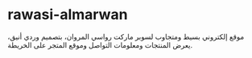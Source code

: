 # rawasi-almarwan
موقع إلكتروني بسيط ومتجاوب لسوبر ماركت رواسي المروان، بتصميم وردي أنيق، يعرض المنتجات ومعلومات التواصل وموقع المتجر على الخريطة.
